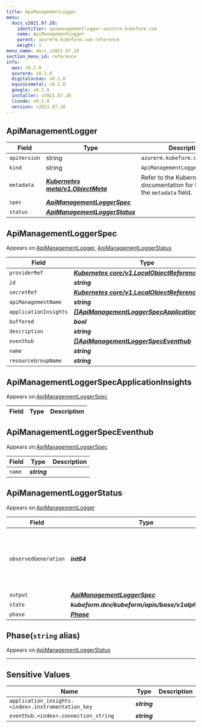 ```yaml
---
title: ApiManagementLogger
menu:
  docs_v2021.07.28:
    identifier: apimanagementlogger-azurerm.kubeform.com
    name: ApiManagementLogger
    parent: azurerm.kubeform.com-reference
    weight: 1
menu_name: docs_v2021.07.28
section_menu_id: reference
info:
  aws: v0.2.0
  azurerm: v0.2.0
  digitalocean: v0.2.0
  equinixmetal: v0.2.0
  google: v0.2.0
  installer: v2021.07.28
  linode: v0.2.0
  version: v2021.07.28
---
```


## ApiManagementLogger
| Field | Type | Description |
| ------ | ----- | ----------- |
| `apiVersion` | string | `azurerm.kubeform.com/v1alpha1` |
|    `kind` | string | `ApiManagementLogger` |
| `metadata` | ***[Kubernetes meta/v1.ObjectMeta](https://v1-18.docs.kubernetes.io/docs/reference/generated/kubernetes-api/v1.18/#objectmeta-v1-meta)***|Refer to the Kubernetes API documentation for the fields of the `metadata` field.|
| `spec` | ***[ApiManagementLoggerSpec](#apimanagementloggerspec)***||
| `status` | ***[ApiManagementLoggerStatus](#apimanagementloggerstatus)***||
## ApiManagementLoggerSpec

Appears on:[ApiManagementLogger](#apimanagementlogger), [ApiManagementLoggerStatus](#apimanagementloggerstatus)

| Field | Type | Description |
| ------ | ----- | ----------- |
| `providerRef` | ***[Kubernetes core/v1.LocalObjectReference](https://v1-18.docs.kubernetes.io/docs/reference/generated/kubernetes-api/v1.18/#localobjectreference-v1-core)***||
| `id` | ***string***||
| `secretRef` | ***[Kubernetes core/v1.LocalObjectReference](https://v1-18.docs.kubernetes.io/docs/reference/generated/kubernetes-api/v1.18/#localobjectreference-v1-core)***||
| `apiManagementName` | ***string***||
| `applicationInsights` | ***[[]ApiManagementLoggerSpecApplicationInsights](#apimanagementloggerspecapplicationinsights)***| ***(Optional)*** |
| `buffered` | ***bool***| ***(Optional)*** |
| `description` | ***string***| ***(Optional)*** |
| `eventhub` | ***[[]ApiManagementLoggerSpecEventhub](#apimanagementloggerspeceventhub)***| ***(Optional)*** |
| `name` | ***string***||
| `resourceGroupName` | ***string***||
## ApiManagementLoggerSpecApplicationInsights

Appears on:[ApiManagementLoggerSpec](#apimanagementloggerspec)

| Field | Type | Description |
| ------ | ----- | ----------- |
## ApiManagementLoggerSpecEventhub

Appears on:[ApiManagementLoggerSpec](#apimanagementloggerspec)

| Field | Type | Description |
| ------ | ----- | ----------- |
| `name` | ***string***||
## ApiManagementLoggerStatus

Appears on:[ApiManagementLogger](#apimanagementlogger)

| Field | Type | Description |
| ------ | ----- | ----------- |
| `observedGeneration` | ***int64***| ***(Optional)*** Resource generation, which is updated on mutation by the API Server.|
| `output` | ***[ApiManagementLoggerSpec](#apimanagementloggerspec)***| ***(Optional)*** |
| `state` | ***kubeform.dev/kubeform/apis/base/v1alpha1.State***| ***(Optional)*** |
| `phase` | ***[Phase](#phase)***| ***(Optional)*** |
## Phase(`string` alias)

Appears on:[ApiManagementLoggerStatus](#apimanagementloggerstatus)

---
## Sensitive Values
| Name | Type | Description |
|------|------|-------------|
| `application_insights.<index>.instrumentation_key` | ***string*** ||
| `eventhub.<index>.connection_string` | ***string*** ||
